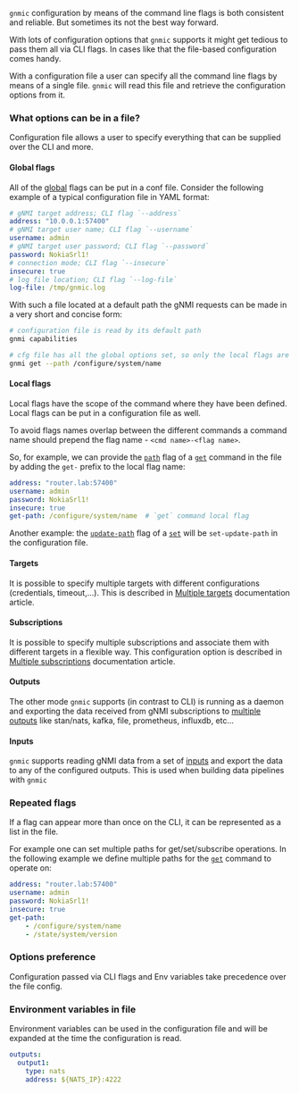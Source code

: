 `gnmic` configuration by means of the command line flags is both consistent and reliable. But sometimes its not the best way forward.

With lots of configuration options that `gnmic` supports it might get tedious to pass them all via CLI flags. In cases like that the file-based configuration comes handy.

With a configuration file a user can specify all the command line flags by means of a single file. `gnmic` will read this file and retrieve the configuration options from it.

### What options can be in a file?
Configuration file allows a user to specify everything that can be supplied over the CLI and more.
#### Global flags
All of the [global](#global-flags) flags can be put in a conf file. Consider the following example of a typical configuration file in YAML format:
```yaml
# gNMI target address; CLI flag `--address`
address: "10.0.0.1:57400"
# gNMI target user name; CLI flag `--username`
username: admin
# gNMI target user password; CLI flag `--password`
password: NokiaSrl1!
# connection mode; CLI flag `--insecure`
insecure: true
# log file location; CLI flag `--log-file`
log-file: /tmp/gnmic.log
```
With such a file located at a default path the gNMI requests can be made in a very short and concise form:

```bash
# configuration file is read by its default path
gnmi capabilities

# cfg file has all the global options set, so only the local flags are needed
gnmi get --path /configure/system/name
```

#### Local flags
Local flags have the scope of the command where they have been defined. Local flags can be put in a configuration file as well.

To avoid flags names overlap between the different commands a command name should prepend the flag name - `<cmd name>-<flag name>`.

So, for example, we can provide the [`path`](../cmd/get.md#path) flag of a [`get`](../cmd/get.md) command in the file by adding the `get-` prefix to the local flag name:

```yaml
address: "router.lab:57400"
username: admin
password: NokiaSrl1!
insecure: true
get-path: /configure/system/name  # `get` command local flag
```

Another example: the [`update-path`](../cmd/set.md#1-in-line-update-implicit-type) flag of a [`set`](../cmd/set.md) will be `set-update-path` in the configuration file.

#### Targets
It is possible to specify multiple targets with different configurations (credentials, timeout,...). This is described in [Multiple targets](targets.md) documentation article.

#### Subscriptions
It is possible to specify multiple subscriptions and associate them with different targets in a flexible way. This configuration option is described in [Multiple subscriptions](subscriptions.md) documentation article.

#### Outputs
The other mode `gnmic` supports (in contrast to CLI) is running as a daemon and exporting the data received from gNMI subscriptions to [multiple outputs](outputs/output_intro.md) like stan/nats, kafka, file, prometheus, influxdb, etc...

#### Inputs
`gnmic` supports reading gNMI data from a set of [inputs](inputs/input_intro.md) and export the data to any of the configured outputs. This is used when building data pipelines with `gnmic`

### Repeated flags
If a flag can appear more than once on the CLI, it can be represented as a list in the file.

For example one can set multiple paths for get/set/subscribe operations. In the following example we define multiple paths for the [`get`](../cmd/get.md) command to operate on:
```yaml
address: "router.lab:57400"
username: admin
password: NokiaSrl1!
insecure: true
get-path:
    - /configure/system/name
    - /state/system/version
```

### Options preference
Configuration passed via CLI flags and Env variables take precedence over the file config.

### Environment variables in file
Environment variables can be used in the configuration file and will be expanded at the time the configuration is read.

```yaml
outputs:
  output1:
    type: nats
    address: ${NATS_IP}:4222
```